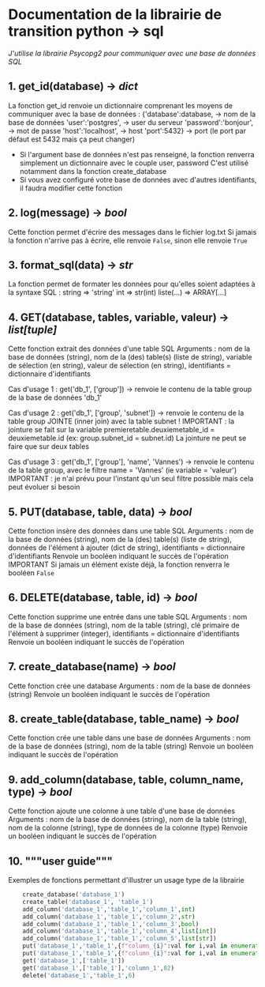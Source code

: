 # Documentation de la librairie de transition python -> sql
*J'utilise la librairie Psycopg2 pour communiquer avec une base de données SQL*


## 1. get_id(database) -> *dict*
La fonction get_id renvoie un dictionnaire comprenant les moyens de communiquer avec la base de données :
    {'database':database,    -> nom de la base de données
    'user':'postgres',      -> user du serveur
    'password':'bonjour',   -> mot de passe
    'host':'localhost',     -> host
    'port':5432}            -> port (le port par défaut est 5432 mais ça peut changer)

- Si l'argument base de données n'est pas renseigné, la fonction renverra simplement un dictionnaire avec le couple user, password
  C'est utilisé notamment dans la fonction create_database
- Si vous avez configuré votre base de données avec d'autres identifiants, il faudra modifier cette fonction


## 2. log(message) -> *bool*
Cette fonction permet d'écrire des messages dans le fichier log.txt
Si jamais la fonction n'arrive pas à écrire, elle renvoie `False`, sinon elle renvoie `True`


## 3. format_sql(data) -> *str*
La fonction permet de formater les données pour qu'elles soient adaptées à la syntaxe SQL :
string => 'string'
int => str(int)
liste(...) => ARRAY[...]


## 4. GET(database, tables, variable, valeur) -> *list[tuple]*
Cette fonction extrait des données d'une table SQL
Arguments : nom de la base de données (string), nom de la (des) table(s) (liste de string), variable de sélection (en string), valeur de sélection (en string), identifiants = dictionnaire d'identifiants

Cas d'usage 1 :
get('db_1', ['group']) -> renvoie le contenu de la table group de la base de données 'db_1'

Cas d'usage 2 :
get('db_1', ['group', 'subnet']) -> renvoie le contenu de la table group JOINTE (inner join) avec la table subnet !
IMPORTANT : la jointure se fait sur la variable premieretable.deuxiemetable_id = deuxiemetable.id 
(ex: group.subnet_id = subnet.id)
La jointure ne peut se faire que sur deux tables

Cas d'usage 3 :
get('db_1', ['group'], 'name', 'Vannes') -> renvoie le contenu de la table group, avec le filtre name = 'Vannes' (ie variable = 'valeur')
IMPORTANT : je n'ai prévu pour l'instant qu'un seul filtre possible mais cela peut évoluer si besoin


## 5. PUT(database, table, data) -> *bool*
Cette fonction insère des données dans une table SQL
Arguments : nom de la base de données (string), nom de la (des) table(s) (liste de string), données de l'élément à ajouter (dict de string), identifiants = dictionnaire d'identifiants
Renvoie un booléen indiquant le succès de l'opération
IMPORTANT Si jamais un élément existe déjà, la fonction renverra le booléen `False`


## 6. DELETE(database, table, id) -> *bool*
Cette fonction supprime une entrée dans une table SQL
Arguments : nom de la base de données (string), nom de la table (string), clé primaire de l'élément à supprimer (integer), identifiants = dictionnaire d'identifiants
Renvoie un booléen indiquant le succès de l'opération


## 7. create_database(name) -> *bool*
Cette fonction crée une database
Arguments : nom de la base de données (string)
Renvoie un booléen indiquant le succès de l'opération


## 8. create_table(database, table_name) -> *bool*
Cette fonction crée une table dans une base de données
Arguments : nom de la base de données (string), nom de la table (string)
Renvoie un booléen indiquant le succès de l'opération


## 9. add_column(database, table, column_name, type) -> *bool*
Cette fonction ajoute une colonne à une table d'une base de données
Arguments : nom de la base de données (string), nom de la table (string), nom de la colonne (string), type de données de la colonne (type)
Renvoie un booléen indiquant le succès de l'opération


## 10. """user guide"""
Exemples de fonctions permettant d'illustrer un usage type de la librairie
```py
    create_database('database_1')
    create_table('database_1', 'table_1')
    add_column('database_1','table_1','column_1',int)
    add_column('database_1','table_1','column_2',str)
    add_column('database_1','table_1','column_3',bool)
    add_column('database_1','table_1','column_4',list[int])
    add_column('database_1','table_1','column_5',list[str])
    put('database_1','table_1',{f"column_{i}":val for i,val in enumerate([4,567,'oui',False,[9,8,7,6],['i','o','a']])})
    put('database_1','table_1',{f"column_{i}":val for i,val in enumerate([6,82,'oui',False,[9,8,7,6],['i','o','a']])})
    get('database_1',['table_1'])
    get('database_1',['table_1'],'column_1',82)
    delete('database_1','table_1',6)
```